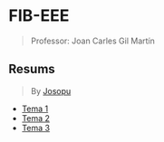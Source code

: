 # FIB-EEE

> Professor: Joan Carles Gil Martín

## Resums

> By [Josopu](https://github.com/josopu)

- [Tema 1](./Resums/Tema&#32;1.pdf)
- [Tema 2](./Resums/Tema&#32;2.pdf)
- [Tema 3](./Resums/Tema&#32;3.pdf)
